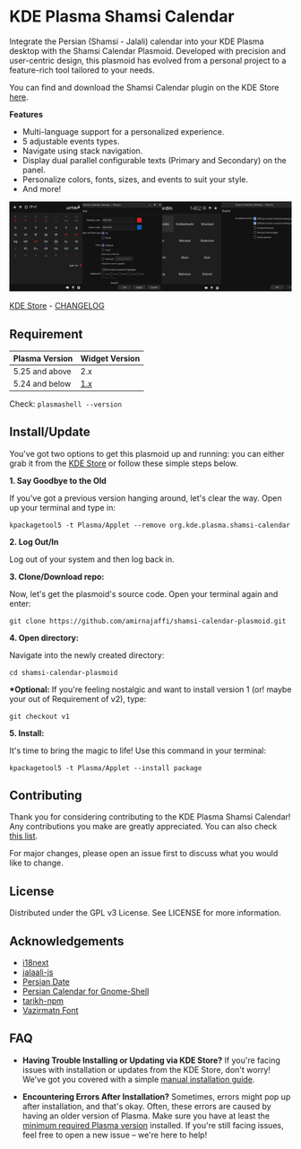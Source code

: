 # KDE Plasma Shamsi Calendar

Integrate the Persian (Shamsi - Jalali) calendar into your KDE Plasma desktop with the Shamsi Calendar Plasmoid. Developed with precision and user-centric design, this plasmoid has evolved from a personal project to a feature-rich tool tailored to your needs.

You can find and download the Shamsi Calendar plugin on the KDE Store [here](https://store.kde.org/p/1460130/).

**Features**

- Multi-language support for a personalized experience.
- 5 adjustable events types.
- Navigate using stack navigation.
- Display dual parallel configurable texts (Primary and Secondary) on the panel.
- Personalize colors, fonts, sizes, and events to suit your style.
- And more!

![Shamsi Calendar Plasmoidscreenshot](./img/featured.png)

[KDE Store](https://store.kde.org/p/1460130/) - [CHANGELOG](https://github.com/amirnajaffi/shamsi-calendar-plasmoid/blob/main/CHANGELOG.md)

## Requirement

| Plasma Version | Widget Version                                                         |
| -------------- | ---------------------------------------------------------------------- |
| 5.25 and above | 2.x                                                                    |
| 5.24 and below | [1.x](https://github.com/amirnajaffi/shamsi-calendar-plasmoid/tree/v1) |

Check: `plasmashell --version`

## Install/Update

You've got two options to get this plasmoid up and running: you can either grab it from the [KDE Store](https://store.kde.org/p/1460130/) or follow these simple steps below.

**1. Say Goodbye to the Old**

If you've got a previous version hanging around, let's clear the way. Open up your terminal and type in:
```
kpackagetool5 -t Plasma/Applet --remove org.kde.plasma.shamsi-calendar
```

**2. Log Out/In**

Log out of your system and then log back in.

**3. Clone/Download repo:**

Now, let's get the plasmoid's source code. Open your terminal again and enter:
```
git clone https://github.com/amirnajaffi/shamsi-calendar-plasmoid.git
```

**4. Open directory:**

Navigate into the newly created directory:
```
cd shamsi-calendar-plasmoid
```

**\*Optional:** If you're feeling nostalgic and want to install version 1 (or! maybe your out of Requirement of v2), type:

```
git checkout v1
```

**5. Install:**

It's time to bring the magic to life! Use this command in your terminal:

```
kpackagetool5 -t Plasma/Applet --install package
```

## Contributing

Thank you for considering contributing to the KDE Plasma Shamsi Calendar! Any contributions you make are greatly appreciated. You can also check [this list](https://github.com/amirnajaffi/shamsi-calendar-plasmoid/issues/10).

For major changes, please open an issue first to discuss what you would like to change.

## License

Distributed under the GPL v3 License. See LICENSE for more information.

## Acknowledgements

- [i18next](https://github.com/i18next/i18next)
- [jalaali-js](https://github.com/jalaali/jalaali-js)
- [Persian Date](https://github.com/babakhani/PersianDate)
- [Persian Calendar for Gnome-Shell](https://github.com/omid/Persian-Calendar-for-Gnome-Shell)
- [tarikh-npm](https://github.com/SCR-IR/tarikh-npm)
- [Vazirmatn Font](https://github.com/rastikerdar/vazirmatn)

## FAQ

- **Having Trouble Installing or Updating via KDE Store?**
If you're facing issues with installation or updates from the KDE Store, don't worry! We've got you covered with a simple [manual installation guide](https://github.com/amirnajaffi/shamsi-calendar-plasmoid#installupdate).

- **Encountering Errors After Installation?**
Sometimes, errors might pop up after installation, and that's okay. Often, these errors are caused by having an older version of Plasma. Make sure you have at least the [minimum required Plasma version](https://github.com/amirnajaffi/shamsi-calendar-plasmoid#requirement) installed. If you're still facing issues, feel free to open a new issue – we're here to help!
